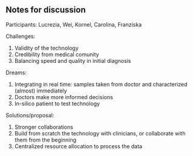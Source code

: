 ## Notes for discussion

Participants: Lucrezia, Wei, Kornel, Carolina, Franziska

Challenges:
1. Validity of the technology
2. Credibility from medical comunity
3. Balancing speed and quality in initial diagnosis
   
Dreams:
1. Integrating in real time: samples taken from doctor and characterized (almost) immediately
2. Doctors make more informed decisions
3. In-silico patient to test technology
   
Solutions/proposal:
1. Stronger collaborations
2. Build from scratch the technology with clinicians, or collaborate with them from the beginning
3. Centralized resource allocation to process the data 

